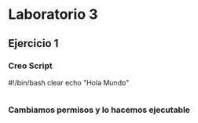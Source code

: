 # Laboratorio 3

## Ejercicio 1

### Creo Script

#!/bin/bash
clear
echo "Hola Mundo"

![]()



### Cambiamos permisos y lo hacemos ejecutable